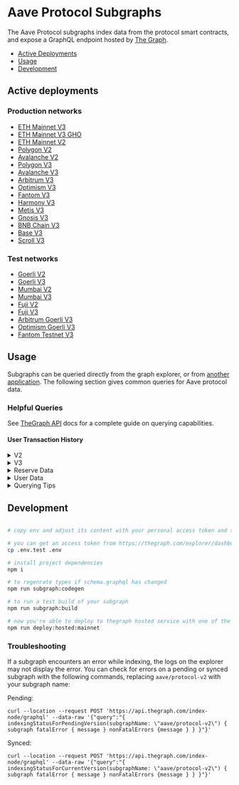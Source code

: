 # Aave Protocol Subgraphs

The Aave Protocol subgraphs index data from the protocol smart contracts, and expose a GraphQL endpoint hosted by [The Graph](https://thegraph.com).

- [Active Deployments](#active-deployments)
- [Usage](#usage)
- [Development](#deployment)

## Active deployments

### Production networks

- [ETH Mainnet V3](https://thegraph.com/hosted-service/subgraph/aave/protocol-v3)
- [ETH Mainnet V3 GHO](https://thegraph.com/hosted-service/subgraph/aave/gho-mainnet)
- [ETH Mainnet V2](https://thegraph.com/hosted-service/subgraph/aave/protocol-v2)
- [Polygon V2](https://thegraph.com/hosted-service/subgraph/aave/aave-v2-matic)
- [Avalanche V2](https://thegraph.com/hosted-service/subgraph/aave/protocol-v2-avalanche)
- [Polygon V3](https://thegraph.com/hosted-service/subgraph/aave/protocol-v3-polygon)
- [Avalanche V3](https://thegraph.com/hosted-service/subgraph/aave/protocol-v3-avalanche)
- [Arbitrum V3](https://thegraph.com/hosted-service/subgraph/aave/protocol-v3-arbitrum)
- [Optimism V3](https://thegraph.com/hosted-service/subgraph/aave/protocol-v3-optimism)
- [Fantom V3](https://thegraph.com/hosted-service/subgraph/aave/protocol-v3-fantom)
- [Harmony V3](https://thegraph.com/hosted-service/subgraph/aave/protocol-v3-harmony)
- [Metis V3](https://metisapi.0xgraph.xyz/subgraphs/name/aave/protocol-v3-metis)
- [Gnosis V3](https://thegraph.com/hosted-service/subgraph/aave/protocol-v3-gnosis)
- [BNB Chain V3](https://thegraph.com/hosted-service/subgraph/aave/protocol-v3-bnb)
- [Base V3](https://api.goldsky.com/api/public/project_clk74pd7lueg738tw9sjh79d6/subgraphs/aave-v3-base/1.0.0/gn)
- [Scroll V3](https://api.goldsky.com/api/public/project_clk74pd7lueg738tw9sjh79d6/subgraphs/aave-v3-scroll/1.0.0/gn)

### Test networks

- [Goerli V2](https://thegraph.com/hosted-service/subgraph/aave/protocol-v2-goerli)
- [Goerli V3](https://thegraph.com/hosted-service/subgraph/aave/protocol-v3-goerli)
- [Mumbai V2](https://thegraph.com/hosted-service/subgraph/aave/aave-v2-polygon-mumbai)
- [Mumbai V3](https://thegraph.com/hosted-service/subgraph/aave/protocol-v3-mumbai)
- [Fuji V2](https://thegraph.com/hosted-service/subgraph/aave/protocol-v2-fuji)
- [Fuji V3](https://thegraph.com/hosted-service/subgraph/aave/protocol-v3-fuji)
- [Arbitrum Goerli V3](https://thegraph.com/hosted-service/subgraph/aave/protocol-v3-arbitrum-goerli)
- [Optimism Goerli V3](https://thegraph.com/hosted-service/subgraph/aave/protocol-v3-optimism-goerli)
- [Fantom Testnet V3](https://thegraph.com/hosted-service/subgraph/aave/protocol-v3-fantom-testnet)

## Usage

Subgraphs can be queried directly from the graph explorer, or from [another application](https://thegraph.com/docs/en/developer/querying-from-your-app/). The following section gives common queries for Aave protocol data.

### Helpful Queries

See [TheGraph API](https://thegraph.com/docs/en/developer/graphql-api/) docs for a complete guide on querying capabilities.

#### User Transaction History

<details>
  <summary>V2</summary>

```
{
  userTransactions(
    where: { user: "insert_lowercase_address_here" }
    orderBy: timestamp
    orderDirection: desc
  ) {
    id
    timestamp
    txHash
    action
    ... on Deposit {
      amount
      reserve {
        symbol
        decimals
      }
      assetPriceUSD
    }
    ... on RedeemUnderlying {
      amount
      reserve {
        symbol
        decimals
      }
      assetPriceUSD
    }
    ... on Borrow {
      amount
      borrowRateMode
      borrowRate
      stableTokenDebt
      variableTokenDebt
      reserve {
        symbol
        decimals
      }
      assetPriceUSD
    }
    ... on UsageAsCollateral {
      fromState
      toState
      reserve {
        symbol
      }
    }
    ... on Repay {
      amount
      reserve {
        symbol
        decimals
      }
      assetPriceUSD
    }
    ... on Swap {
      borrowRateModeFrom
      borrowRateModeTo
      variableBorrowRate
      stableBorrowRate
      reserve {
        symbol
        decimals
      }
    }
    ... on LiquidationCall {
      collateralAmount
      collateralReserve {
        symbol
        decimals
      }
      principalAmount
      principalReserve {
        symbol
        decimals
      }
      collateralAssetPriceUSD
      borrowAssetPriceUSD
    }
  }
}
```

</details>

<details>
  <summary>V3</summary>

```
{
  userTransactions(
    where: { user: "insert_lowercase_address_here" }
    orderBy: timestamp
    orderDirection: desc
  ) {
    id
    timestamp
    txHash
    action
    ... on Supply {
      amount
      reserve {
        symbol
        decimals
      }
      assetPriceUSD
    }
    ... on RedeemUnderlying {
      amount
      reserve {
        symbol
        decimals
      }
      assetPriceUSD
    }
    ... on Borrow {
      amount
      borrowRateMode
      borrowRate
      stableTokenDebt
      variableTokenDebt
      reserve {
        symbol
        decimals
      }
      assetPriceUSD
    }
    ... on UsageAsCollateral {
      fromState
      toState
      reserve {
        symbol
      }
    }
    ... on Repay {
      amount
      reserve {
        symbol
        decimals
      }
      assetPriceUSD
    }
    ... on SwapBorrowRate {
      borrowRateModeFrom
      borrowRateModeTo
      variableBorrowRate
      stableBorrowRate
      reserve {
        symbol
        decimals
      }
    }
    ... on LiquidationCall {
      collateralAmount
      collateralReserve {
        symbol
        decimals
      }
      principalAmount
      principalReserve {
        symbol
        decimals
      }
      collateralAssetPriceUSD
      borrowAssetPriceUSD
    }
  }
}
```

</details>

<details>
  <summary>Reserve Data</summary>

#### Reserve Summary

The `reserve` entity gives data on the assets of the protocol including rates, configuration, and total supply/borrow amounts.

The aave-utilities library includes a [`formatReserves`](https://github.com/aave/aave-utilities/#formatReserves) function which can be used to format all data into a human readable format. The queries to fetch data for passing into this function can be found [here](https://github.com/aave/aave-utilities#subgraph).

Why does the raw subgraph data not match app.aave.com?

- aToken and debtToken balances are continuously increasing. The subgraph provides a snapshot of the balance at the time of indexing (not querying), which means fields affected by interest such as `totalLiquidity`, `availableLiquidity`, and `totalCurrentVariableDebt` will need to be formatted to get real-time values
- All rates (liquidityRate, variableBorrowRate, stableBorrowRate) are expressed as _APR_ with RAY units (10**27). To convert to the APY percentage as shown on the Aave frontend: `supplyAPY = (((1 + ((liquidityRate / 10**27) / 31536000)) ^ 31536000) - 1) \* 100`. [`formatReserves`](https://github.com/aave/aave-utilities/#formatReserves) will perform this calculation for you.

</details>

<details>
  <summary>User Data</summary>
  
#### User Summary

The `userReserve` entity gives the supply and borrow balances for a particular user along with the underlying reserve data.

The aave-utilities library includes a [`formatUserSummary`](https://github.com/aave/aave-utilities#formatUserSummary) function which can be used to format all data into a human readable format. The queries to fetch data for passing into this function can be found [here](https://github.com/aave/aave-utilities#subgraph).

Why does the raw subgraph data not match my account balances on app.aave.com?

- aToken and debtToken balances are continuously increasing. The subgraph provides a snapshot of the balance at the time of indexing (not querying), which means fields affected by interest such as `currentATokenBalance`, `currentVariableDebt`, and `currentStableDebt` will need to be formatted to get the real-time values

</details>

<details>
  <summary>Querying Tips</summary>

### Historical Queries

You can query for historical data by specifying a block number:

```
{
	reserves(block: {number: 14568297}){
  	symbol
  	liquidityRate
	}
}
```

To query based on a historical timestamp, you will need to convert the timstamp to the most recent block number, you will need to use an external tool such as [this](https://www.npmjs.com/package/ethereum-block-by-date).

### Pagination

The Graph places a limit on the number of items which can returned by a single query (currently 100). To fetch a larger number of items, the `first` and `skip` parameters can be used to create paginated queries.

For example, if you wanted to fetch the first 200 transactions for an Aave market, you can't query 200 items at once, but you can achieve the same thing by concatenating the output of these queries:

```
{
  userTransactions(orderBy: timestamp, orderDirection: asc, first: 100, skip: 0){
    timestamp
  }
}
```

```
{
  userTransactions(orderBy: timestamp, orderDirection: asc, first: 100, skip: 100){
    timestamp
  }
}
```

</details>

## Development

```bash

# copy env and adjust its content with your personal access token and subgraph name

# you can get an access token from https://thegraph.com/explorer/dashboard
cp .env.test .env

# install project dependencies
npm i

# to regenrate types if schema.graphql has changed
npm run subgraph:codegen

# to run a test build of your subgraph
npm run subgraph:build

# now you're able to deploy to thegraph hosted service with one of the deploy commands:
npm run deploy:hosted:mainnet

```

### Troubleshooting

If a subgraph encounters an error while indexing, the logs on the explorer may not display the error. You can check for errors on a pending or synced subgraph with the following commands, replacing `aave/protocol-v2` with your subgraph name:

Pending:

```
curl --location --request POST 'https://api.thegraph.com/index-node/graphql' --data-raw '{"query":"{ indexingStatusForPendingVersion(subgraphName: \"aave/protocol-v2\") { subgraph fatalError { message } nonFatalErrors {message } } }"}'
```

Synced:

```
curl --location --request POST 'https://api.thegraph.com/index-node/graphql' --data-raw '{"query":"{ indexingStatusForCurrentVersion(subgraphName: \"aave/protocol-v2\") { subgraph fatalError { message } nonFatalErrors {message } } }"}'
```
